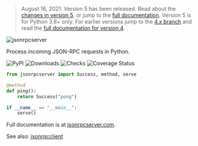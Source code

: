 > August 16, 2021: Version 5 has been released. Read about the [changes in
> version 5](https://composed.blog/jsonrpcserver-5-changes), or jump to the [full
> documentation](https://www.jsonrpcserver.com/en/stable/).
> Version 5 is for Python 3.8+ only. For earlier versions jump to the [4.x
> branch](https://github.com/explodinglabs/jsonrpcserver/tree/4.x) and read the
> [full documentation for version 4](https://www.jsonrpcserver.com/en/4.2.0/).

<img
    alt="jsonrpcserver"
    style="margin: 0 auto;"
    src="https://github.com/explodinglabs/jsonrpcserver/blob/master/docs/logo.png?raw=true"
/>

Process incoming JSON-RPC requests in Python.

![PyPI](https://img.shields.io/pypi/v/jsonrpcserver.svg)
![Downloads](https://pepy.tech/badge/jsonrpcserver/week)
![Checks](https://github.com/explodinglabs/jsonrpcserver/actions/workflows/checks.yml/badge.svg)
![Coverage Status](https://coveralls.io/repos/github/explodinglabs/jsonrpcserver/badge.svg?branch=master)

```python
from jsonrpcserver import Success, method, serve

@method
def ping():
    return Success("pong")

if __name__ == "__main__":
    serve()
```

Full documentation is at [jsonrpcserver.com](https://www.jsonrpcserver.com/).

See also: [jsonrpcclient](https://github.com/explodinglabs/jsonrpcclient)
